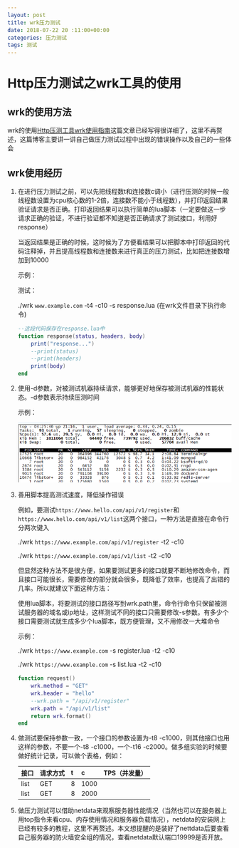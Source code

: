 ```yaml
---
layout: post
title: wrk压力测试
date: 2018-07-22 20 :11:00+00:00
categories: 压力测试
tags: 测试
---
```

# Http压力测试之wrk工具的使用

## wrk的使用方法

wrk的使用[Http压测工具wrk使用指南](https://www.cnblogs.com/jiftle/p/7158291.html)这篇文章已经写得很详细了，这里不再赘述，这篇博客主要讲一讲自己做压力测试过程中出现的错误操作以及自己的一些体会

## wrk使用经历

1. 在进行压力测试之前，可以先把线程数t和连接数c调小（进行压测的时候一般线程数设置为cpu核心数的1-2倍，连接数不能小于线程数），并打印返回结果验证请求是否正确。打印返回结果可以执行简单的lua脚本（一定要做这一步请求正确的验证，不进行验证都不知道是否正确请求了测试接口，利用好response）

    当返回结果是正确的时候，这时候为了方便看结果可以把脚本中打印返回的代码注释掉，并且提高线程数和连接数来进行真正的压力测试，比如把连接数增加到10000

    示例：

    测试：

    ./wrk `www.example.com` -t4 -c10 -s response.lua
    (在wrk文件目录下执行命令)

    ```lua
    --这段代码保存在response.lua中
    function response(status, headers, body)
        print("response...")
        --print(status)
        --print(headers)
        print(body)
    end
    ```

2. 使用-d参数，对被测试机器持续请求，能够更好地保存被测试机器的性能状态。-d参数表示持续压测时间

    示例：

    ![status](../assets/test/system_staus.jpg)

3. 善用脚本提高测试速度，降低操作错误

    例如，要测试`https://www.hello.com/api/v1/register`和`https://www.hello.com/api/v1/list`这两个接口，一种方法是直接在命令行分两次键入

    ./wrk `https://www.example.com/api/v1/register` -t2 -c10

    ./wrk `https://www.example.com/api/v1/list` -t2 -c10

    但显然这种方法不是很方便，如果要测试更多的接口就要不断地修改命令，而且接口可能很长，需要修改的部分就会很多，既降低了效率，也提高了出错的几率。所以就建议下面这种方法：

    使用lua脚本，将要测试的接口路径写到wrk.path里，命令行命令只保留被测试服务器的域名或ip地址，这样测试不同的接口只需要修改-s参数。有多少个接口需要测试就生成多少个lua脚本，既方便管理，又不用修改一大堆命令

    示例：

    ./wrk `https://www.example.com` -s register.lua -t2 -c10

    ./wrk `https://www.example.com` -s list.lua -t2 -c10

    ```lua
    function request()
        wrk.method = "GET"
        wrk.header = "hello"
        --wrk.path = "/api/v1/register"
        wrk.path = "/api/v1/list"
        return wrk.format()
    end
    ```

4. 做测试要保持参数一致，一个接口的参数设置为-t8 -c1000，则其他接口也用这样的参数，不要一个-t8 -c1000，一个-t16 -c2000。做多组实验的时候要做好统计记录，可以做个表格，例如：

    |接口|请求方式|t|c|TPS（并发量）|
    |-|-|-|-|-|
    |list|GET|8|1000|
    |list|GET|8|2000|

5. 做压力测试可以借助netdata来观察服务器性能情况（当然也可以在服务器上用top指令来看cpu、内存使用情况和服务器负载情况），netdata的安装网上已经有较多的教程，这里不再赘述。本文想提醒的是装好了nettdata后要查看自己服务器的防火墙安全组的情况，查看netdata默认端口19999是否开放。